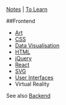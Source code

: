 [Notes](notes.md) | [To Learn](toLearn.md)

##Frontend
* [Art](art.md)
* [CSS](CSS/CSS.md)
* [Data Visualisation](dataVisualisation.md)
* [HTML](HTML/HTML.md)
* [jQuery](javascript/jQuery.md)
* [React](react/react.md)
* [SVG](HTML/SVG.md)
* [User Interfaces](UI.md)
* Virtual Reality

See also [Backend](backend.md)

